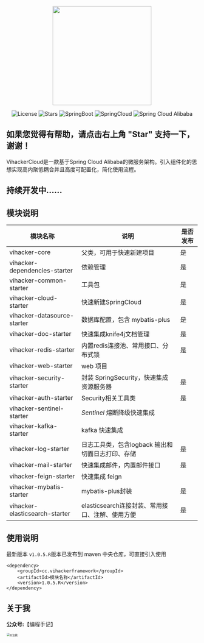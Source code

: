 <p align="center">
  <img src="http://oss.vihacker.top/image/ViHackerlogo-1.png" width="260">
</p>
<p align="center">
  <img src='https://img.shields.io/github/license/wiltonicp/vihacker-cloud' alt='License'/>
  <img src="https://img.shields.io/github/stars/wiltonicp/vihacker-cloud" alt="Stars"/>
  <img src="https://img.shields.io/badge/Spring%20Boot-2.5.1-green" alt="SpringBoot"/>
  <img src="https://img.shields.io/badge/Spring%20Cloud-2020.0.3-blue" alt="SpringCloud"/>
  <img src="https://img.shields.io/badge/Spring%20Cloud%20Alibaba-2021.1-brightgreen" alt="Spring Cloud Alibaba"/>
</p>

## 如果您觉得有帮助，请点击右上角 "Star" 支持一下，谢谢！

VihackerCloud是一款基于Spring Cloud Alibaba的微服务架构。引入组件化的思想实现高内聚低耦合并且高度可配置化，简化使用流程。

## 持续开发中......



## 模块说明

| 模块名称                       | 说明                                             | 是否发布 |
| ------------------------------ | ------------------------------------------------ | -------- |
| vihacker-core                  | 父类，可用于快速新建项目                         | 是       |
| vihacker-dependencies-starter  | 依赖管理                                         | 是       |
| vihacker-common-starter        | 工具包                                           | 是       |
| vihacker-cloud-starter         | 快速新建SpringCloud                              | 是       |
| vihacker-datasource-starter    | 数据库配置，包含 mybatis-plus                    | 是       |
| vihacker-doc-starter           | 快速集成knife4j文档管理                          | 是       |
| vihacker-redis-starter         | 内置redis连接池、常用接口、分布式锁              | 是       |
| vihacker-web-starter           | web 项目                                         |          |
| vihacker-security-starter      | 封装 SpringSecurity，快速集成资源服务器          | 是       |
| vihacker-auth-starter          | Security相关工具类                               | 是       |
| vihacker-sentinel-starter      | *Sentinel* 熔断降级快速集成                      |          |
| vihacker-kafka-starter         | kafka 快速集成                                   |          |
| vihacker-log-starter           | 日志工具类，包含logback 输出和切面日志打印、存储 | 是       |
| vihacker-mail-starter          | 快速集成邮件，内置邮件接口                       | 是       |
| vihacker-feign-starter         | 快速集成 feign                                   |          |
| vihacker-mybatis-starter       | mybatis-plus封装                                 | 是       |
| vihacker-elasticsearch-starter | elasticsearch连接封装、常用接口、注解、使用方便  | 是       |

## 使用说明

最新版本 `v1.0.5.R`版本已发布到 maven 中央仓库，可直接引入使用

```pom
<dependency>
    <groupId>cc.vihackerframework</groupId>
    <artifactId>模块名称</artifactId>
    <version>1.0.5.R</version>
</dependency>
```


## 关于我

**公众号:**【编程手记】

<img src="http://oss.vihacker.top/image/%E5%85%B3%E6%B3%A8%E6%88%91.png" alt="关注我" width="1000" style="zoom: 50%;" />
